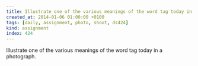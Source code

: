 ```yaml
---
title: Illustrate one of the various meanings of the word tag today in a photograph.
created_at: 2014-01-06 01:00:00 +0100
tags: [daily, assignment, photo, shoot, ds424]
kind: assignment
index: 424
---
```


Illustrate one of the various meanings of the word tag today in a photograph.
